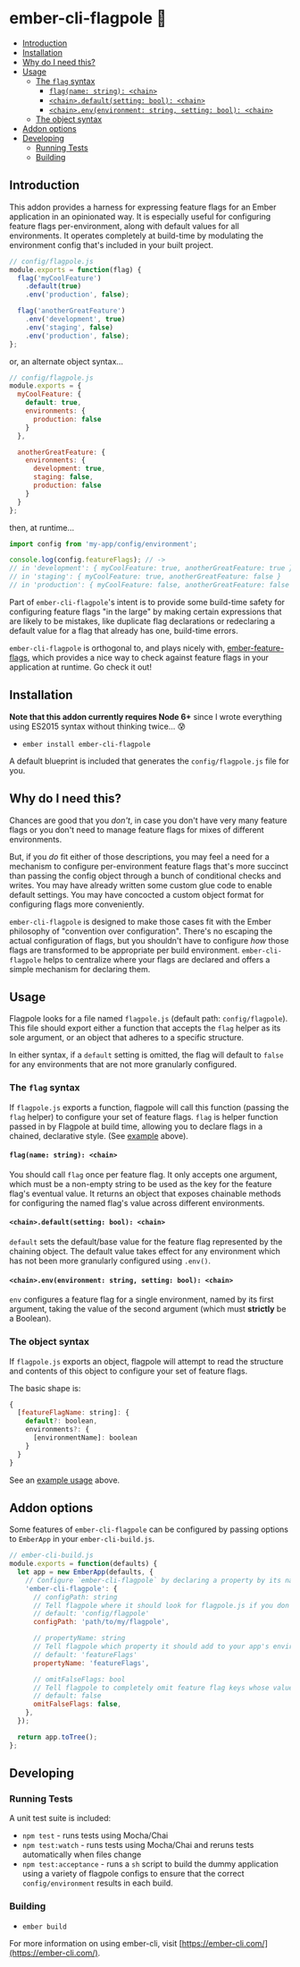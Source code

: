 # ember-cli-flagpole 🎏

<!-- TOC depthFrom:2 -->

- [Introduction](#introduction)
- [Installation](#installation)
- [Why do I need this?](#why-do-i-need-this)
- [Usage](#usage)
    - [The `flag` syntax](#the-flag-syntax)
        - [`flag(name: string): <chain>`](#flagname-string-chain)
        - [`<chain>.default(setting: bool): <chain>`](#chaindefaultsetting-bool-chain)
        - [`<chain>.env(environment: string, setting: bool): <chain>`](#chainenvenvironment-string-setting-bool-chain)
    - [The object syntax](#the-object-syntax)
- [Addon options](#addon-options)
- [Developing](#developing)
    - [Running Tests](#running-tests)
    - [Building](#building)

<!-- /TOC -->

## Introduction

This addon provides a harness for expressing feature flags for an Ember application in an opinionated way. It is especially useful for configuring feature flags per-environment, along with default values for all environments. It operates completely at build-time by modulating the environment config that's included in your built project.

<a id="example"></a>

```javascript
// config/flagpole.js
module.exports = function(flag) {
  flag('myCoolFeature')
    .default(true)
    .env('production', false);

  flag('anotherGreatFeature')
    .env('development', true)
    .env('staging', false)
    .env('production', false);
};
```
<a id="object-example"></a>
or, an alternate object syntax...

```javascript
// config/flagpole.js
module.exports = {
  myCoolFeature: {
    default: true,
    environments: {
      production: false
    }
  },

  anotherGreatFeature: {
    environments: {
      development: true,
      staging: false,
      production: false
    }
  }
};
```
then, at runtime...
```javascript
import config from 'my-app/config/environment';

console.log(config.featureFlags); // ->
// in 'development': { myCoolFeature: true, anotherGreatFeature: true }
// in 'staging': { myCoolFeature: true, anotherGreatFeature: false }
// in 'production': { myCoolFeature: false, anotherGreatFeature: false }
```

Part of `ember-cli-flagpole`'s intent is to provide some build-time safety for configuring feature flags "in the large" by making certain expressions that are likely to be mistakes, like duplicate flag declarations or redeclaring a default value for a flag that already has one, build-time errors.

`ember-cli-flagpole` is orthogonal to, and plays nicely with, [ember-feature-flags](https://github.com/kategengler/ember-feature-flags), which provides a nice way to check against feature flags in your application at runtime. Go check it out!

## Installation

**Note that this addon currently requires Node 6+** since I wrote everything using ES2015 syntax without thinking twice... 😰

* `ember install ember-cli-flagpole`

A default blueprint is included that generates the `config/flagpole.js` file for you.


## Why do I need this?
Chances are good that you _don't_, in case you don't have very many feature flags or you don't need to manage feature flags for mixes of different environments.

But, if you _do_ fit either of those descriptions, you may feel a need for a mechanism to configure per-environment feature flags that's more succinct than passing the config object through a bunch of conditional checks and writes. You may have already written some custom glue code to enable default settings. You may have concocted a custom object format for configuring flags more conveniently.

`ember-cli-flagpole` is designed to make those cases fit with the Ember philosophy of "convention over configuration". There's no escaping the actual configuration of flags, but you shouldn't have to configure _how_ those flags are transformed to be appropriate per build environment. `ember-cli-flagpole` helps to centralize where your flags are declared and offers a simple mechanism for declaring them.

## Usage
Flagpole looks for a file named `flagpole.js` (default path: `config/flagpole`). This file should export either a function that accepts the `flag` helper as its sole argument, or an object that adheres to a specific structure.

In either syntax, if a `default` setting is omitted, the flag will default to `false` for any environments that are not more granularly configured.

### The `flag` syntax
If `flagpole.js` exports a function, flagpole will call this function (passing the `flag` helper) to configure your set of feature flags. `flag` is helper function passed in by Flagpole at build time, allowing you to declare flags in a chained, declarative style. (See [example](#example) above).

#### `flag(name: string): <chain>`
You should call `flag` once per feature flag. It only accepts one argument, which must be a non-empty string to be used as the key for the feature flag's eventual value. It returns an object that exposes chainable methods for configuring the named flag's value across different environments.

#### `<chain>.default(setting: bool): <chain>`
`default` sets the default/base value for the feature flag represented by the chaining object. The default value takes effect for any environment which has not been more granularly configured using `.env()`.

#### `<chain>.env(environment: string, setting: bool): <chain>`
`env` configures a feature flag for a single environment, named by its first argument, taking the value of the second argument (which must **strictly** be a Boolean).

### The object syntax
If `flagpole.js` exports an object, flagpole will attempt to read the structure and contents of this object to configure your set of feature flags.

The basic shape is:
```javascript
{
  [featureFlagName: string]: {
    default?: boolean,
    environments?: {
      [environmentName]: boolean
    }
  }
}
```

See an [example usage](#object-example) above.

## Addon options
Some features of `ember-cli-flagpole` can be configured by passing options to `EmberApp` in your `ember-cli-build.js`.


```javascript
// ember-cli-build.js
module.exports = function(defaults) {
  let app = new EmberApp(defaults, {
    // Configure `ember-cli-flagpole` by declaring a property by its name in the `options` argument to `EmberApp`.
    'ember-cli-flagpole': {
      // configPath: string
      // Tell flagpole where it should look for flagpole.js if you don't want to use the default location. Omit the extension.
      // default: 'config/flagpole'
      configPath: 'path/to/my/flagpole',

      // propertyName: string
      // Tell flagpole which property it should add to your app's environment config to hold the flag values.
      // default: 'featureFlags'
      propertyName: 'featureFlags',

      // omitFalseFlags: bool
      // Tell flagpole to completely omit feature flag keys whose value is `false` for the current environment, instead of including them with the value `false`.
      // default: false
      omitFalseFlags: false,
    },
  });

  return app.toTree();
};
```

## Developing

### Running Tests
A unit test suite is included:
* `npm test` - runs tests using Mocha/Chai
* `npm test:watch` - runs tests using Mocha/Chai and reruns tests automatically when files change
* `npm test:acceptance` - runs a `sh` script to build the dummy application using a variety of flagpole configs to ensure that the correct `config/environment` results in each build.

### Building

* `ember build`

For more information on using ember-cli, visit [https://ember-cli.com/](https://ember-cli.com/).
